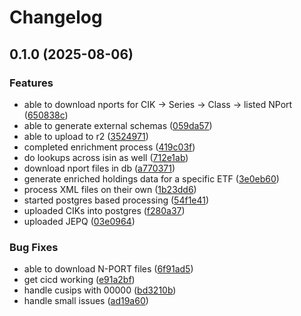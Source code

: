 # Changelog

## 0.1.0 (2025-08-06)


### Features

* able to download nports for CIK -&gt; Series -&gt; Class -&gt; listed NPort ([650838c](https://github.com/westonplatter/getfundholdings-private/commit/650838cbe782610e6b01bca21ca924d66b2d5d72))
* able to generate external schemas ([059da57](https://github.com/westonplatter/getfundholdings-private/commit/059da57ac9f8489dc8476550b099c2acf7f4f019))
* able to upload to r2 ([3524971](https://github.com/westonplatter/getfundholdings-private/commit/35249715039bba8711d73d14b8f0ba7b0a8a70f6))
* completed enrichment process ([419c03f](https://github.com/westonplatter/getfundholdings-private/commit/419c03f8bba6eec7cdedadac9659a0a0e1ae7881))
* do lookups across isin as well ([712e1ab](https://github.com/westonplatter/getfundholdings-private/commit/712e1ab1a0488c0168ef256d35447cf55ca19cf6))
* download nport files in db ([a770371](https://github.com/westonplatter/getfundholdings-private/commit/a7703715b72da7da56f0dbed9ce6033e07c615f7))
* generate enriched holdings data for a specific ETF ([3e0eb60](https://github.com/westonplatter/getfundholdings-private/commit/3e0eb60e1b7e1ece4a679080414f1a28da7143bc))
* process XML files on their own ([1b23dd6](https://github.com/westonplatter/getfundholdings-private/commit/1b23dd645914c2540c1624f5fbd17b7a77052cce))
* started postgres based processing ([54f1e41](https://github.com/westonplatter/getfundholdings-private/commit/54f1e412dab430bcba963adaf534f8439b6bdcbc))
* uploaded CIKs into postgres ([f280a37](https://github.com/westonplatter/getfundholdings-private/commit/f280a373214bdb23d67eb1ee7b003e6b71e15aac))
* uploaded JEPQ ([03e0964](https://github.com/westonplatter/getfundholdings-private/commit/03e096418dbc0a25a652e1bc41dd0640e635f63b))


### Bug Fixes

* able to download N-PORT files ([6f91ad5](https://github.com/westonplatter/getfundholdings-private/commit/6f91ad53596c67ad8893ebca9fdccd152f80ba2c))
* get cicd working ([e91a2bf](https://github.com/westonplatter/getfundholdings-private/commit/e91a2bf91d19ba442956a1d305332bc5d769ed9f))
* handle cusips with 00000 ([bd3210b](https://github.com/westonplatter/getfundholdings-private/commit/bd3210b74280820a01d55946c2e1166adea66bac))
* handle small issues ([ad19a60](https://github.com/westonplatter/getfundholdings-private/commit/ad19a60b8131204acf65a10aeb12deffe581b2d7))
